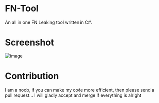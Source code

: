 # FN-Tool
An all in one FN Leaking tool written in C#.

# Screenshot
![image](https://user-images.githubusercontent.com/82705218/141682261-039b2d33-3ebd-43b7-b5d6-a39ee9b5f6d3.png)

# Contribution
I am a noob, if you can make my code more efficient, then please send a pull request... I will gladly accept and merge if everything is alright
